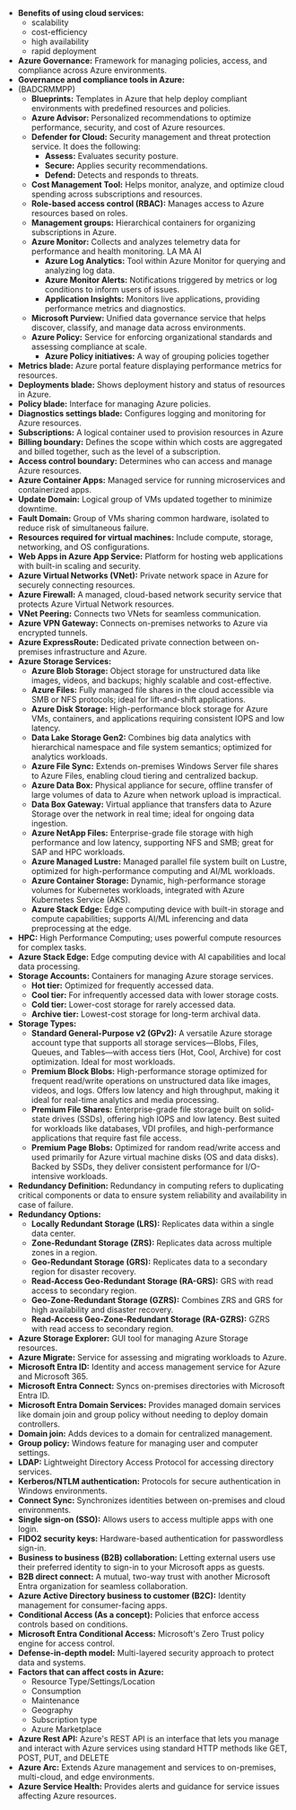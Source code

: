- __Benefits of using cloud services:__
    - scalability
    - cost-efficiency
    - high availability
    - rapid deployment
- __Azure Governance:__ Framework for managing policies, access, and compliance across Azure environments.
- __Governance and compliance tools in Azure:__
- (BADCRMMPP)
    - __Blueprints:__ Templates in Azure that help deploy compliant environments with predefined resources and policies.
    - __Azure Advisor:__ Personalized recommendations to optimize performance, security, and cost of Azure resources.
    - __Defender for Cloud:__ Security management and threat protection service. It does the following:
        - __Assess:__ Evaluates security posture.
        - __Secure:__ Applies security recommendations.
        - __Defend:__ Detects and responds to threats.
    - __Cost Management Tool:__ Helps monitor, analyze, and optimize cloud spending across subscriptions and resources.
    - __Role-based access control (RBAC):__ Manages access to Azure resources based on roles.
    - __Management groups:__ Hierarchical containers for organizing subscriptions in Azure.
    - __Azure Monitor:__ Collects and analyzes telemetry data for performance and health monitoring.
    LA
    MA
    AI
        - __Azure Log Analytics:__ Tool within Azure Monitor for querying and analyzing log data.
        - __Azure Monitor Alerts:__ Notifications triggered by metrics or log conditions to inform users of issues.
        - __Application Insights:__ Monitors live applications, providing performance metrics and diagnostics.
    - __Microsoft Purview:__ Unified data governance service that helps discover, classify, and manage data across environments.
    - __Azure Policy:__ Service for enforcing organizational standards and assessing compliance at scale.
        - __Azure Policy initiatives:__ A way of grouping policies together
- __Metrics blade:__ Azure portal feature displaying performance metrics for resources.
- __Deployments blade:__ Shows deployment history and status of resources in Azure.
- __Policy blade:__ Interface for managing Azure policies.
- __Diagnostics settings blade:__ Configures logging and monitoring for Azure resources.
- __Subscriptions:__ A logical container used to provision resources in Azure
- __Billing boundary:__ Defines the scope within which costs are aggregated and billed together, such as the level of a subscription.
- __Access control boundary:__ Determines who can access and manage Azure resources.
- __Azure Container Apps:__ Managed service for running microservices and containerized apps.
- __Update Domain:__ Logical group of VMs updated together to minimize downtime.
- __Fault Domain:__ Group of VMs sharing common hardware, isolated to reduce risk of simultaneous failure.
- __Resources required for virtual machines:__ Include compute, storage, networking, and OS configurations.
- __Web Apps in Azure App Service:__ Platform for hosting web applications with built-in scaling and security.
- __Azure Virtual Networks (VNet):__ Private network space in Azure for securely connecting resources.
- __Azure Firewall:__ A managed, cloud-based network security service that protects Azure Virtual Network resources.
- __VNet Peering:__ Connects two VNets for seamless communication.
- __Azure VPN Gateway:__ Connects on-premises networks to Azure via encrypted tunnels.
- __Azure ExpressRoute:__ Dedicated private connection between on-premises infrastructure and Azure.
- __Azure Storage Services:__ 
    - __Azure Blob Storage:__ Object storage for unstructured data like images, videos, and backups; highly scalable and cost-effective.
    - __Azure Files:__ Fully managed file shares in the cloud accessible via SMB or NFS protocols; ideal for lift-and-shift applications.
    - __Azure Disk Storage:__ High-performance block storage for Azure VMs, containers, and applications requiring consistent IOPS and low latency.
    - __Data Lake Storage Gen2:__ Combines big data analytics with hierarchical namespace and file system semantics; optimized for analytics workloads.
    - __Azure File Sync:__ Extends on-premises Windows Server file shares to Azure Files, enabling cloud tiering and centralized backup.
    - __Azure Data Box:__ Physical appliance for secure, offline transfer of large volumes of data to Azure when network upload is impractical.
    - __Data Box Gateway:__ Virtual appliance that transfers data to Azure Storage over the network in real time; ideal for ongoing data ingestion.
    - __Azure NetApp Files:__ Enterprise-grade file storage with high performance and low latency, supporting NFS and SMB; great for SAP and HPC workloads.
    - __Azure Managed Lustre:__ Managed parallel file system built on Lustre, optimized for high-performance computing and AI/ML workloads.
    - __Azure Container Storage:__ Dynamic, high-performance storage volumes for Kubernetes workloads, integrated with Azure Kubernetes Service (AKS).
    - __Azure Stack Edge:__ Edge computing device with built-in storage and compute capabilities; supports AI/ML inferencing and data preprocessing at the edge.
- __HPC:__ High Performance Computing; uses powerful compute resources for complex tasks.
- __Azure Stack Edge:__ Edge computing device with AI capabilities and local data processing.
- __Storage Accounts:__ Containers for managing Azure storage services.
    - __Hot tier:__ Optimized for frequently accessed data.
    - __Cool tier:__ For infrequently accessed data with lower storage costs.
    - __Cold tier:__ Lower-cost storage for rarely accessed data.
    - __Archive tier:__ Lowest-cost storage for long-term archival data.
- __Storage Types:__
    - __Standard General-Purpose v2 (GPv2):__ A versatile Azure storage account type that supports all storage services—Blobs, Files, Queues, and Tables—with access tiers (Hot, Cool, Archive) for cost optimization. Ideal for most workloads.
    - __Premium Block Blobs:__ High-performance storage optimized for frequent read/write operations on unstructured data like images, videos, and logs. Offers low latency and high throughput, making it ideal for real-time analytics and media processing.
    - __Premium File Shares:__ Enterprise-grade file storage built on solid-state drives (SSDs), offering high IOPS and low latency. Best suited for workloads like databases, VDI profiles, and high-performance applications that require fast file access.
    - __Premium Page Blobs:__ Optimized for random read/write access and used primarily for Azure virtual machine disks (OS and data disks). Backed by SSDs, they deliver consistent performance for I/O-intensive workloads.
- __Redundancy Definition:__ Redundancy in computing refers to duplicating critical components or data to ensure system reliability and availability in case of failure.
- __Redundancy Options:__
    - __Locally Redundant Storage (LRS):__ Replicates data within a single data center.
    - __Zone-Redundant Storage (ZRS):__ Replicates data across multiple zones in a region.
    - __Geo-Redundant Storage (GRS):__ Replicates data to a secondary region for disaster recovery.
    - __Read-Access Geo-Redundant Storage (RA-GRS):__ GRS with read access to secondary region.
    - __Geo-Zone-Redundant Storage (GZRS):__ Combines ZRS and GRS for high availability and disaster recovery.
    - __Read-Access Geo-Zone-Redundant Storage (RA-GZRS):__ GZRS with read access to secondary region.
- __Azure Storage Explorer:__ GUI tool for managing Azure Storage resources.
- __Azure Migrate:__ Service for assessing and migrating workloads to Azure.
- __Microsoft Entra ID:__ Identity and access management service for Azure and Microsoft 365.
- __Microsoft Entra Connect:__ Syncs on-premises directories with Microsoft Entra ID.
- __Microsoft Entra Domain Services:__ Provides managed domain services like domain join and group policy without needing to deploy domain controllers.
- __Domain join:__ Adds devices to a domain for centralized management.
- __Group policy:__ Windows feature for managing user and computer settings.
- __LDAP:__ Lightweight Directory Access Protocol for accessing directory services.
- __Kerberos/NTLM authentication:__ Protocols for secure authentication in Windows environments.
- __Connect Sync:__ Synchronizes identities between on-premises and cloud environments.
- __Single sign-on (SSO):__ Allows users to access multiple apps with one login.
- __FIDO2 security keys:__ Hardware-based authentication for passwordless sign-in.
- __Business to business (B2B) collaboration:__ Letting external users use their preferred identity to sign-in to your Microsoft apps as guests.
- __B2B direct connect:__ A mutual, two-way trust with another Microsoft Entra organization for seamless collaboration.
- __Azure Active Directory business to customer (B2C):__ Identity management for consumer-facing apps.
- __Conditional Access (As a concept):__ Policies that enforce access controls based on conditions.
- __Microsoft Entra Conditional Access:__ Microsoft's Zero Trust policy engine for access control.
- __Defense-in-depth model:__ Multi-layered security approach to protect data and systems.
- __Factors that can affect costs in Azure:__
    - Resource Type/Settings/Location
    - Consumption
    - Maintenance
    - Geography
    - Subscription type
    - Azure Marketplace
- __Azure Rest API:__ Azure's REST API is an interface that lets you manage and interact with Azure services using standard HTTP methods like GET, POST, PUT, and DELETE
- __Azure Arc:__ Extends Azure management and services to on-premises, multi-cloud, and edge environments.
- __Azure Service Health:__ Provides alerts and guidance for service issues affecting Azure resources.
